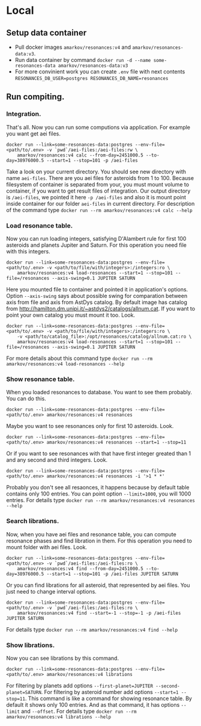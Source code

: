 # Local

## Setup data container
* Pull docker images `amarkov/resonances:v4` and `amarkov/resonances-data:v3`.
* Run data container by command `docker run -d --name some-resonances-data amarkov/resonances-data:v3`
* For more convinient work you can create `.env` file with next contents ```RESONANCES_DB_USER=postgres RESONANCES_DB_NAME=resonances```

## Run compiting.

### Integration.
That's all. Now you can run some computions via application.
For example you want get aei files.
```
docker run --link=some-resonances-data:postgres --env-file=<path/to/.env> -v `pwd`/aei-files:/aei-files:rw \
    amarkov/resonances:v4 calc --from-day=2451000.5 --to-day=38976000.5 --start=1 --stop=101 -p /aei-files
```
Take a look on your current directory. You should see new directory with name `aei-files`. There are you aei files for asteroids from 1 to 100.
Because filesystem of container is separated from your, you must mount volume to container, if you want to get result files of integration.
Our output directory is `/aei-files`, we pointed it here `-p /aei-files` and also it is mount point inside container for our folder `aei-files`
in current directory. For description of the command type `docker run --rm amarkov/resonances:v4 calc --help`

### Load resonance table.
Now you can run loading integers, satisfying D'Alambert rule for first 100 asteroids and planets Jupiter and Saturn.
For this operation you need file with this integers.
```
docker run --link=some-resonances-data:postgres --env-file=<path/to/.env> -v <path/to/file/with/integers>:/integers:ro \
    amarkov/resonances:v4 load-resonances --start=1 --stop=101 --file=/resonances --axis-swing=0.1 JUPITER SATURN
```
Here you mounted file to container and pointed it in application's options. Option `--axis-swing` says about possible swing for
comparation between axis from file and axis from AstDys catalog. By default image has catalog from
http://hamilton.dm.unipi.it/~astdys2/catalogs/allnum.cat. If you want to point your own catalog you must mount it too. Look.
```
docker run --link=some-resonances-data:postgres --env-file=<path/to/.env> -v <path/to/file/with/integers>:/integers:ro \
    -v <path/to/catalog_file>:/opt/resonances/catalog/allnum.cat:ro \
    amarkov/resonances:v4 load-resonances --start=1 --stop=101 --file=/resonances --axis-swing=0.1 JUPITER SATURN
```
For more details about this command type `docker run --rm amarkov/resonances:v4 load-resonances --help`

### Show resonance table.
When you loaded resonances to database. You want to see them probably. You can do this.
```
docker run --link=some-resonances-data:postgres --env-file=<path/to/.env> amarkov/resonances:v4 resonances
```
Maybe you want to see resonances only for first 10 asteroids. Look.
```
docker run --link=some-resonances-data:postgres --env-file=<path/to/.env> amarkov/resonances:v4 resonances --start=1 --stop=11
```
Or if you want to see resonances with that have first integer greated than 1 and any second and third integers. Look.
```
docker run --link=some-resonances-data:postgres --env-file=<path/to/.env> amarkov/resonances:v4 resonances -i '>1 * *'
```
Probably you don't see all resaonces, it happens because by default table contains only 100 entries.
You can point option `--limit=1000`, you will 1000 entries. For details type `docker run --rm amarkov/resonances:v4 resonances --help`

### Search librations.
Now, when you have aei files and resonance table, you can compute resonance phases and find libration in them.
For this operation you need to mount folder with aei files. Look.
```
docker run --link=some-resonances-data:postgres --env-file=<path/to/.env> -v `pwd`/aei-files:/aei-files:ro \
    amarkov/resonances:v4 find --from-day=2451000.5 --to-day=38976000.5 --start=1 --stop=101 -p /aei-files JUPITER SATURN
```
Or you can find librations for all asteroid, that represented by aei files. You just need to change interval options.
```
docker run --link=some-resonances-data:postgres --env-file=<path/to/.env> -v `pwd`/aei-files:/aei-files:ro \
    amarkov/resonances:v4 find --start=-1 --stop=-1 -p /aei-files JUPITER SATURN
```
For details type `docker run --rm amarkov/resonances:v4 find --help`

### Show librations.
Now you can see librations by this command.
```
docker run --link=some-resonances-data:postgres --env-file=<path/to/.env> amarkov/resonances:v4 librations
```
For filtering by planets add options `--first-planet=JUPITER --second-planet=SATURN`. For filtering by asteroid number
add options `--start=1 --stop=11`. This command is like a command for showing resonance table. By default it shows only
100 entries. And as that command, it has options `--limit` and `--offset`.
For details type `docker run --rm amarkov/resonances:v4 librations --help`
